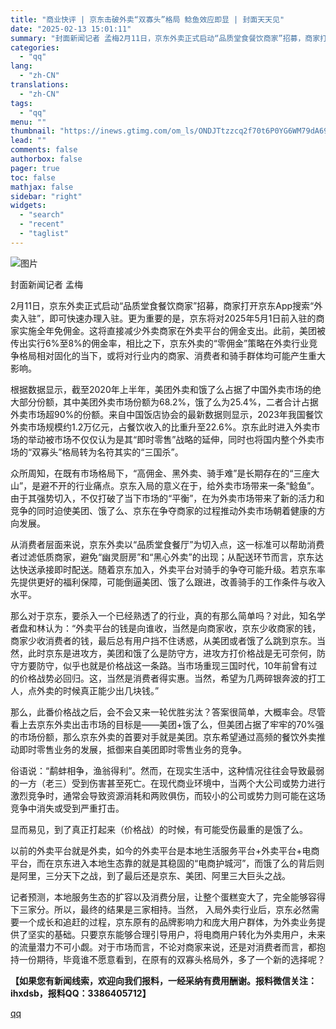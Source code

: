 ```yaml
---
title: "商业快评 | 京东击破外卖“双寡头”格局 鲶鱼效应即显 | 封面天天见"
date: "2025-02-13 15:01:11"
summary: "封面新闻记者 孟梅2月11日，京东外卖正式启动“品质堂食餐饮商家”招募，商家打开京东App搜索“外卖..."
categories:
  - "qq"
lang:
  - "zh-CN"
translations:
  - "zh-CN"
tags:
  - "qq"
menu: ""
thumbnail: "https://inews.gtimg.com/om_ls/ONDJTtzzcq2f70t6P0YG6WM79dA69re0WBeVKSx7z0ps4AA_640360/0"
lead: ""
comments: false
authorbox: false
pager: true
toc: false
mathjax: false
sidebar: "right"
widgets:
  - "search"
  - "recent"
  - "taglist"
---
```


![图片](https://inews.gtimg.com/news_bt/OtXxwfeECeY4p4h_nE8bKadqW8nDl7cgoTv0Xxgly0o74AA/641)

封面新闻记者 孟梅

2月11日，京东外卖正式启动“品质堂食餐饮商家”招募，商家打开京东App搜索“外卖入驻”，即可快速办理入驻。更为重要的是，京东将对2025年5月1日前入驻的商家实施全年免佣金。这将直接减少外卖商家在外卖平台的佣金支出。此前，美团被传出实行6%至8%的佣金率，相比之下，京东外卖的“零佣金”策略在外卖行业竞争格局相对固化的当下，或将对行业内的商家、消费者和骑手群体均可能产生重大影响。

根据数据显示，截至2020年上半年，美团外卖和饿了么占据了中国外卖市场的绝大部分份额，其中美团外卖市场份额为68.2%，饿了么为25.4%，二者合计占据外卖市场超90%的份额‌‌。来自中国饭店协会的最新数据则显示，2023年我国餐饮外卖市场规模约1.2万亿元，占餐饮收入的比重升至22.6%。京东此时进入外卖市场的举动被市场不仅仅认为是其“即时零售”战略的延伸，同时也将国内整个外卖市场的“双寡头”格局转为名符其实的“三国杀”。

众所周知，在既有市场格局下，“高佣金、黑外卖、骑手难”是长期存在的“三座大山”，是避不开的行业痛点。京东入局的意义在于，给外卖市场带来一条“鲶鱼”。由于其强势切入，不仅打破了当下市场的“平衡”，在为外卖市场带来了新的活力和竞争的同时迫使美团、饿了么、京东在争夺商家的过程推动外卖市场朝着健康的方向发展。

从消费者层面来说，京东外卖以“品质堂食餐厅”为切入点，这一标准可以帮助消费者过滤低质商家，避免“幽灵厨房”和“黑心外卖”的出现；从配送环节而言，京东达达快送承接即时配送。随着京东加入，外卖平台对骑手的争夺可能升级。若京东率先提供更好的福利保障，可能倒逼美团、饿了么跟进，改善骑手的工作条件与收入水平。

那么对于京东，要杀入一个已经熟透了的行业，真的有那么简单吗？对此，知名学者盘和林认为：“外卖平台的钱是向谁收，当然是向商家收，京东少收商家的钱，商家少收消费者的钱，最后总有用户挡不住诱惑，从美团或者饿了么跳到京东。当然，此时京东是进攻方，美团和饿了么是防守方，进攻方打价格战是无可奈何，防守方要防守，似乎也就是价格战这一条路。当市场重现三国时代，10年前曾有过的价格战势必回归。这，当然是消费者得实惠。当然，希望为几两碎银奔波的打工人，点外卖的时候真正能少出几块钱。”

那么，此番价格战之后，会不会又来一轮优胜劣汰？答案很简单，大概率会。尽管看上去京东外卖出击市场的目标是——美团+饿了么，但美团占据了牢牢的70%强的市场份额，那么京东外卖的首要对手就是美团。京东希望通过高频的餐饮外卖推动即时零售业务的发展，抵御来自美团即时零售业务的竞争。

俗语说：“鹬蚌相争，渔翁得利”。然而，在现实生活中，这种情况往往会导致最弱的一方（老三）受到伤害甚至死亡‌。在现代商业环境中，当两个大公司或势力进行激烈竞争时，通常会导致资源消耗和两败俱伤，而较小的公司或势力则可能在这场竞争中消失或受到严重打击‌。

显而易见，到了真正打起来（价格战）的时候，有可能受伤最重的是饿了么。

以前的外卖平台就是外卖，如今的外卖平台是本地生活服务平台+外卖平台+电商平台，而在京东进入本地生态靠的就是其稳固的“电商护城河”，而饿了么的背后则是阿里，三分天下之战，到了最后还是京东、美团、阿里三大巨头之战。

记者预测，本地服务生态的扩容以及消费分层，让整个蛋糕变大了，完全能够容得下三家分。所以，最终的结果是三家相持。当然， 入局外卖行业后，京东必然需要一个成长和追赶的过程，京东原有的品牌影响力和庞大用户群体，为外卖业务提供了坚实的基础。只要京东能够合理引导用户，将电商用户转化为外卖用户，未来的流量潜力不可小觑。对于市场而言，不论对商家来说，还是对消费者而言，都抱持一份期待，毕竟谁不愿意看到，在原有的双寡头格局外，多了一个新的选择呢？

**【如果您有新闻线索，欢迎向我们报料，一经采纳有费用酬谢。报料微信关注：ihxdsb，报料QQ：3386405712】**

[qq](https://new.qq.com/rain/a/20250213A0503E00)
